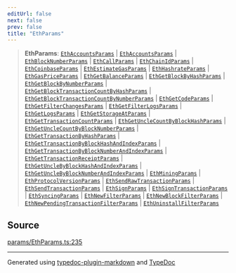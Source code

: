 ```yaml
---
editUrl: false
next: false
prev: false
title: "EthParams"
---
```


> **EthParams**: [`EthAccountsParams`](/reference/tevm/actions-types/type-aliases/ethaccountsparams/) \| [`EthAccountsParams`](/reference/tevm/actions-types/type-aliases/ethaccountsparams/) \| [`EthBlockNumberParams`](/reference/tevm/actions-types/type-aliases/ethblocknumberparams/) \| [`EthCallParams`](/reference/tevm/actions-types/type-aliases/ethcallparams/) \| [`EthChainIdParams`](/reference/tevm/actions-types/type-aliases/ethchainidparams/) \| [`EthCoinbaseParams`](/reference/tevm/actions-types/type-aliases/ethcoinbaseparams/) \| [`EthEstimateGasParams`](/reference/tevm/actions-types/type-aliases/ethestimategasparams/) \| [`EthHashrateParams`](/reference/tevm/actions-types/type-aliases/ethhashrateparams/) \| [`EthGasPriceParams`](/reference/tevm/actions-types/type-aliases/ethgaspriceparams/) \| [`EthGetBalanceParams`](/reference/tevm/actions-types/type-aliases/ethgetbalanceparams/) \| [`EthGetBlockByHashParams`](/reference/tevm/actions-types/type-aliases/ethgetblockbyhashparams/) \| [`EthGetBlockByNumberParams`](/reference/tevm/actions-types/type-aliases/ethgetblockbynumberparams/) \| [`EthGetBlockTransactionCountByHashParams`](/reference/tevm/actions-types/type-aliases/ethgetblocktransactioncountbyhashparams/) \| [`EthGetBlockTransactionCountByNumberParams`](/reference/tevm/actions-types/type-aliases/ethgetblocktransactioncountbynumberparams/) \| [`EthGetCodeParams`](/reference/tevm/actions-types/type-aliases/ethgetcodeparams/) \| [`EthGetFilterChangesParams`](/reference/tevm/actions-types/type-aliases/ethgetfilterchangesparams/) \| [`EthGetFilterLogsParams`](/reference/tevm/actions-types/type-aliases/ethgetfilterlogsparams/) \| [`EthGetLogsParams`](/reference/tevm/actions-types/type-aliases/ethgetlogsparams/) \| [`EthGetStorageAtParams`](/reference/tevm/actions-types/type-aliases/ethgetstorageatparams/) \| [`EthGetTransactionCountParams`](/reference/tevm/actions-types/type-aliases/ethgettransactioncountparams/) \| [`EthGetUncleCountByBlockHashParams`](/reference/tevm/actions-types/type-aliases/ethgetunclecountbyblockhashparams/) \| [`EthGetUncleCountByBlockNumberParams`](/reference/tevm/actions-types/type-aliases/ethgetunclecountbyblocknumberparams/) \| [`EthGetTransactionByHashParams`](/reference/tevm/actions-types/type-aliases/ethgettransactionbyhashparams/) \| [`EthGetTransactionByBlockHashAndIndexParams`](/reference/tevm/actions-types/type-aliases/ethgettransactionbyblockhashandindexparams/) \| [`EthGetTransactionByBlockNumberAndIndexParams`](/reference/tevm/actions-types/type-aliases/ethgettransactionbyblocknumberandindexparams/) \| [`EthGetTransactionReceiptParams`](/reference/tevm/actions-types/type-aliases/ethgettransactionreceiptparams/) \| [`EthGetUncleByBlockHashAndIndexParams`](/reference/tevm/actions-types/type-aliases/ethgetunclebyblockhashandindexparams/) \| [`EthGetUncleByBlockNumberAndIndexParams`](/reference/tevm/actions-types/type-aliases/ethgetunclebyblocknumberandindexparams/) \| [`EthMiningParams`](/reference/tevm/actions-types/type-aliases/ethminingparams/) \| [`EthProtocolVersionParams`](/reference/tevm/actions-types/type-aliases/ethprotocolversionparams/) \| [`EthSendRawTransactionParams`](/reference/tevm/actions-types/type-aliases/ethsendrawtransactionparams/) \| [`EthSendTransactionParams`](/reference/tevm/actions-types/type-aliases/ethsendtransactionparams/) \| [`EthSignParams`](/reference/tevm/actions-types/type-aliases/ethsignparams/) \| [`EthSignTransactionParams`](/reference/tevm/actions-types/type-aliases/ethsigntransactionparams/) \| [`EthSyncingParams`](/reference/tevm/actions-types/type-aliases/ethsyncingparams/) \| [`EthNewFilterParams`](/reference/tevm/actions-types/type-aliases/ethnewfilterparams/) \| [`EthNewBlockFilterParams`](/reference/tevm/actions-types/type-aliases/ethnewblockfilterparams/) \| [`EthNewPendingTransactionFilterParams`](/reference/tevm/actions-types/type-aliases/ethnewpendingtransactionfilterparams/) \| [`EthUninstallFilterParams`](/reference/tevm/actions-types/type-aliases/ethuninstallfilterparams/)

## Source

[params/EthParams.ts:235](https://github.com/evmts/tevm-monorepo/blob/main/packages/actions-types/src/params/EthParams.ts#L235)

***
Generated using [typedoc-plugin-markdown](https://www.npmjs.com/package/typedoc-plugin-markdown) and [TypeDoc](https://typedoc.org/)
